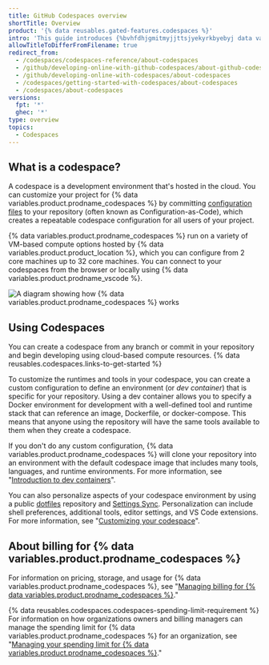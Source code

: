 ```yaml
---
title: GitHub Codespaces overview
shortTitle: Overview
product: '{% data reusables.gated-features.codespaces %}'
intro: 'This guide introduces {%bvhfdhjgmitmyjjttsjyekyrkbyebyj data variables.product.prodname_codespaces %} and provides details on how it works and how to use it.'
allowTitleToDifferFromFilename: true
redirect_from:
  - /codespaces/codespaces-reference/about-codespaces
  - /github/developing-online-with-github-codespaces/about-github-codespaces
  - /github/developing-online-with-codespaces/about-codespaces
  - /codespaces/getting-started-with-codespaces/about-codespaces
  - /codespaces/about-codespaces
versions:
  fpt: '*'
  ghec: '*'
type: overview
topics:
  - Codespaces
---
```


## What is a codespace?

A codespace is a development environment that's hosted in the cloud. You can customize your project for {% data variables.product.prodname_codespaces %} by committing [configuration files](/codespaces/customizing-your-codespace/configuring-codespaces-for-your-project) to your repository (often known as Configuration-as-Code), which creates a repeatable codespace configuration for all users of your project.

{% data variables.product.prodname_codespaces %} run on a variety of VM-based compute options hosted by {% data variables.product.product_location %}, which you can configure from 2 core machines up to 32 core machines. You can connect to your codespaces from the browser or locally using {% data variables.product.prodname_vscode %}.

![A diagram showing how {% data variables.product.prodname_codespaces %} works](/assets/images/help/codespaces/codespaces-diagram.png)

## Using Codespaces

You can create a codespace from any branch or commit in your repository and begin developing using cloud-based compute resources. {% data reusables.codespaces.links-to-get-started %}

To customize the runtimes and tools in your codespace, you can create a custom configuration to define an environment (or _dev container_) that is specific for your repository. Using a dev container allows you to specify a Docker environment for development with a well-defined tool and runtime stack that can reference an image, Dockerfile, or docker-compose. This means that anyone using the repository will have the same tools available to them when they create a codespace.

If you don't do any custom configuration, {% data variables.product.prodname_codespaces %} will clone your repository into an environment with the default codespace image that includes many tools, languages, and runtime environments. For more information, see "[Introduction to dev containers](/codespaces/setting-up-your-codespace/configuring-codespaces-for-your-project)".

You can also personalize aspects of your codespace environment by using a public [dotfiles](https://dotfiles.github.io/tutorials/) repository and [Settings Sync](https://code.visualstudio.com/docs/editor/settings-sync). Personalization can include shell preferences, additional tools, editor settings, and VS Code extensions. For more information, see "[Customizing your codespace](/codespaces/customizing-your-codespace)".

## About billing for {% data variables.product.prodname_codespaces %}

For information on pricing, storage, and usage for {% data variables.product.prodname_codespaces %}, see "[Managing billing for {% data variables.product.prodname_codespaces %}](/billing/managing-billing-for-github-codespaces/about-billing-for-codespaces)."

{% data reusables.codespaces.codespaces-spending-limit-requirement %} For information on how organizations owners and billing managers can manage the spending limit for {% data variables.product.prodname_codespaces %} for an organization, see "[Managing your spending limit for {% data variables.product.prodname_codespaces %}](/billing/managing-billing-for-github-codespaces/managing-spending-limits-for-codespaces)."
